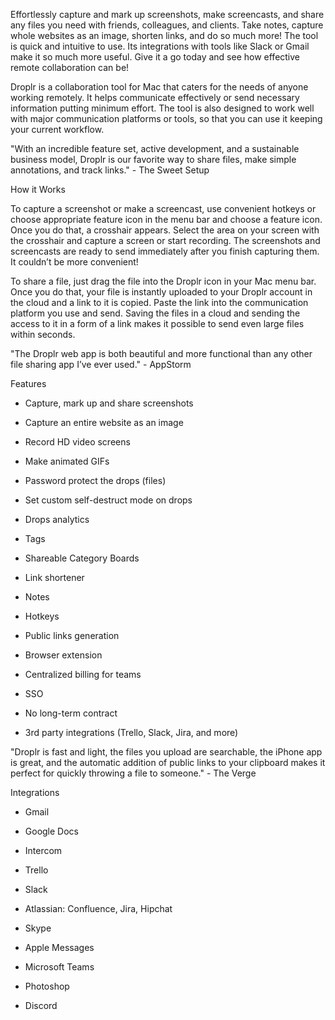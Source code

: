Effortlessly capture and mark up screenshots, make screencasts, and share any files you need with friends, colleagues, and clients. Take notes, capture whole websites as an image, shorten links, and do so much more! The tool is quick and intuitive to use. Its integrations with tools like Slack or Gmail make it so much more useful. Give it a go today and see how effective remote collaboration can be!


Droplr is a collaboration tool for Mac that caters for the needs of anyone working remotely. It helps communicate effectively or send necessary information putting minimum effort. The tool is also designed to work well with major communication platforms or tools, so that you can use it keeping your current workflow.


"With an incredible feature set, active development, and a sustainable business model, Droplr is our favorite way to share files, make simple annotations, and track links." - The Sweet Setup


How it Works


To capture a screenshot or make a screencast, use convenient hotkeys or choose appropriate feature icon in the menu bar and choose a feature icon. Once you do that, a crosshair appears. Select the area on your screen with the crosshair and capture a screen or start recording. The screenshots and screencasts are ready to send immediately after you finish capturing them. It couldn’t be more convenient!


To share a file, just drag the file into the Droplr icon in your Mac menu bar. Once you do that, your file is instantly uploaded to your Droplr account in the cloud and a link to it is copied. Paste the link into the communication platform you use and send. Saving the files in a cloud and sending the access to it in a form of a link makes it possible to send even large files within seconds.


"The Droplr web app is both beautiful and more functional than any other file sharing app I’ve ever used." - AppStorm


Features


- Capture, mark up and share screenshots

- Capture an entire website as an image

- Record HD video screens

- Make animated GIFs

- Password protect the drops (files)

- Set custom self-destruct mode on drops

- Drops analytics

- Tags

- Shareable Category Boards

- Link shortener

- Notes

- Hotkeys

- Public links generation

- Browser extension

- Centralized billing for teams

- SSO

- No long-term contract

- 3rd party integrations (Trello, Slack, Jira, and more)


"Droplr is fast and light, the files you upload are searchable, the iPhone app is great, and the automatic addition of public links to your clipboard makes it perfect for quickly throwing a file to someone." - The Verge


Integrations


- Gmail

- Google Docs

- Intercom

- Trello

- Slack

- Atlassian: Confluence, Jira, Hipchat

- Skype

- Apple Messages

- Microsoft Teams

- Photoshop

- Discord
